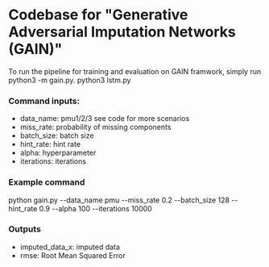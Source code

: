 # Codebase for "Generative Adversarial Imputation Networks (GAIN)"

To run the pipeline for training and evaluation on GAIN framwork, simply run 
python3 -m gain.py.
python3 lstm.py

### Command inputs:

-   data_name: pmu1/2/3 see code for more scenarios 
-   miss_rate: probability of missing components
-   batch_size: batch size
-   hint_rate: hint rate
-   alpha: hyperparameter
-   iterations: iterations

### Example command

python gain.py --data_name pmu --miss_rate 0.2 --batch_size 128 --hint_rate 0.9 --alpha 100 --iterations 10000

### Outputs

-   imputed_data_x: imputed data
-   rmse: Root Mean Squared Error
